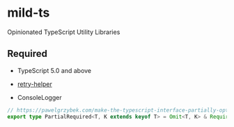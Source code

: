 # mild-ts
Opinionated TypeScript Utility Libraries

## Required

- TypeScript 5.0 and above


- [retry-helper](https://github.com/actions/checkout/blob/ac593985615ec2ede58e132d2e21d2b1cbd6127c/src/retry-helper.ts)
- ConsoleLogger

```ts
// https://pawelgrzybek.com/make-the-typescript-interface-partially-optional-required/
export type PartialRequired<T, K extends keyof T> = Omit<T, K> & Required<Pick<T, K>>;
```